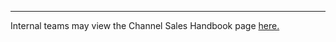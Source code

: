 ---
Internal teams may view the Channel Sales Handbook page [here.](https://docs.google.com/document/d/18xqRRCkIXlR7r4BvBQnK9n9zE70q-KPga-lVHhVw4n4/edit)
